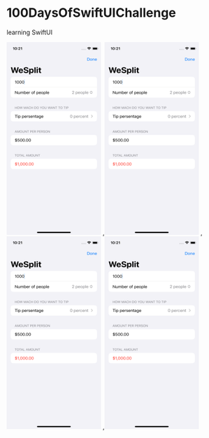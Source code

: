 # 100DaysOfSwiftUIChallenge

learning SwiftUI

<img src="https://github.com/NastasiaIOSdev/100DaysOfSwiftUIChallenge/blob/main/Wesplit.png" width="216" height="441">
,<img src="https://github.com/NastasiaIOSdev/100DaysOfSwiftUIChallenge/blob/main/Wesplit.png" width="216" height="441">
,<img src="https://github.com/NastasiaIOSdev/100DaysOfSwiftUIChallenge/blob/main/Wesplit.png" width="216" height="441">
,<img src="https://github.com/NastasiaIOSdev/100DaysOfSwiftUIChallenge/blob/main/Wesplit.png" width="216" height="441">


